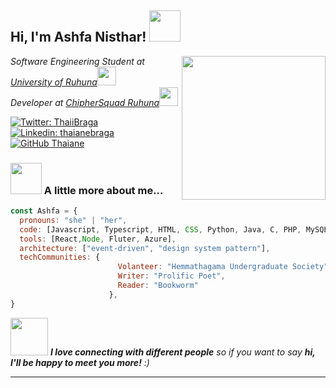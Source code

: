<h2> Hi, I'm Ashfa Nisthar! <img src="https://media.giphy.com/media/mGcNjsfWAjY5AEZNw6/giphy.gif" width="50"></h2>
<img align='right' src="https://media.giphy.com/media/ieyl9zmCjO4b4t6qoY/giphy.gif" width="230">
<p><em> Software Engineering Student at <a href="https://ruh.ac.lk/index.php/en/">University of Ruhuna</a><img src="https://media.giphy.com/media/fYSnHlufseco8Fh93Z/giphy.gif" width="30"></br>Developer at <a href=""> ChipherSquad Ruhuna</a><img src="https://media.giphy.com/media/WUlplcMpOCEmTGBtBW/giphy.gif" width="30"> 
</em></p>

[![Twitter: ThaiiBraga](https://img.shields.io/twitter/follow/ThaiiBraga?style=social)](https://twitter.com/ThaiiBraga)
[![Linkedin: thaianebraga](https://img.shields.io/badge/-thaianebraga-blue?style=flat-square&logo=Linkedin&logoColor=white&link=https://www.linkedin.com/in/thaianebraga/)](https://www.linkedin.com/in/thaianebraga/)
[![GitHub Thaiane](https://img.shields.io/github/followers/thaiane?label=follow&style=social)](https://github.com/Thaiane)


### <img src="https://media.giphy.com/media/VgCDAzcKvsR6OM0uWg/giphy.gif" width="50"> A little more about me...  

```javascript
const Ashfa = {
  pronouns: "she" | "her",
  code: [Javascript, Typescript, HTML, CSS, Python, Java, C, PHP, MySQL,Dart],
  tools: [React,Node, Fluter, Azure],
  architecture: ["event-driven", "design system pattern"],
  techCommunities: {
                        Volanteer: "Hemmathagama Undergraduate Society",
                        Writer: "Prolific Poet",
                        Reader: "Bookworm"
                      },
}
```

<img src="https://media.giphy.com/media/LnQjpWaON8nhr21vNW/giphy.gif" width="60"> <em><b>I love connecting with different people</b> so if you want to say <b>hi, I'll be happy to meet you more!</b> :)</em>

---

